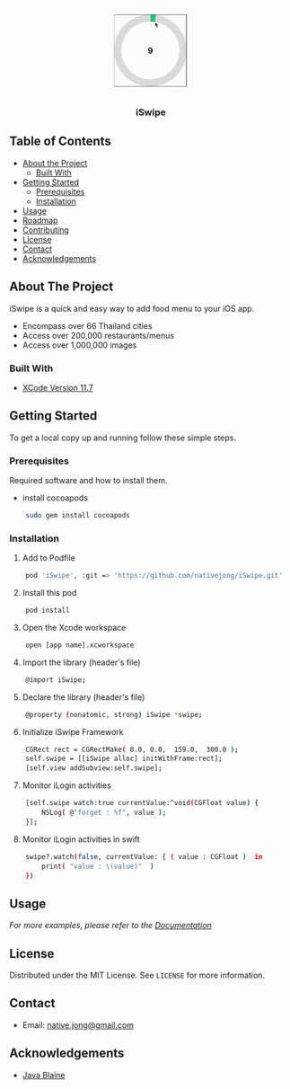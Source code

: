 <!--
*** Thanks for checking out this README Template. If you have a suggestion that would
*** make this better, please fork the repo and create a pull request or simply open
*** an issue with the tag "enhancement".
*** Thanks again! Now go create something AMAZING! :D
***
***
***
*** To avoid retyping too much info. Do a search and replace for the following:
*** github_username, repo_name, twitter_handle, email
-->

<!-- PROJECT LOGO -->
<br />
<p align="center">
  <a href="https://github.com/github_username/repo_name">
    <img src="/images/imenu.gif" width="30%" height="30%"/>
  </a>

  <h3 align="center">iSwipe</h3>

  <p align="center">
  </p>
</p>



<!-- TABLE OF CONTENTS -->
## Table of Contents

* [About the Project](#about-the-project)
  * [Built With](#built-with)
* [Getting Started](#getting-started)
  * [Prerequisites](#prerequisites)
  * [Installation](#installation)
* [Usage](#usage)
* [Roadmap](#roadmap)
* [Contributing](#contributing)
* [License](#license)
* [Contact](#contact)
* [Acknowledgements](#acknowledgements)



<!-- ABOUT THE PROJECT -->
## About The Project

iSwipe is a quick and easy way to add food menu to your iOS app.

* Encompass over 66 Thailand cities
* Access over 200,000 restaurants/menus
* Access over 1,000,000 images



### Built With

* [XCode Version 11.7](#about-the-project) 


<!-- GETTING STARTED -->
## Getting Started

To get a local copy up and running follow these simple steps.

### Prerequisites

Required software and how to install them.
* install cocoapods
```sh
    sudo gem install cocoapods 
```

### Installation

1. Add to Podfile
```sh
    pod 'iSwipe', :git => 'https://github.com/nativejong/iSwipe.git'
```
2. Install this pod
```sh
    pod install 
```

3. Open the Xcode workspace
```sh
    open [app name].xcworkspace 
```

4. Import the library (header's file)
```sh
    @import iSwipe;
```

5. Declare the library (header's file)
```sh
    @property (nonatomic, strong) iSwipe *swipe;
```

6. Initialize iSwipe Framework
```sh
    CGRect rect = CGRectMake( 0.0, 0.0,  159.0,  300.0 );
    self.swipe = [[iSwipe alloc] initWithFrame:rect];
    [self.view addSubview:self.swipe];
```

7. Monitor iLogin activities
```sh
    [self.swipe watch:true currentValue:^void(CGFloat value) {
        NSLog( @"forget : %f", value );
    }];
```

8. Monitor iLogin activities in swift
```sh
    swipe?.watch(false, currentValue: { ( value : CGFloat )  in
        print( "value : \(value)"  )
    })
```



<!-- USAGE EXAMPLES -->
## Usage

_For more examples, please refer to the [Documentation](https://example.com)_



<!-- LICENSE -->
## License

Distributed under the MIT License. See `LICENSE` for more information.



<!-- CONTACT -->
## Contact
* Email: [native.jong@gmail.com]()

<!-- ACKNOWLEDGEMENTS -->
## Acknowledgements
* [Java Blaine]()

<!-- MARKDOWN LINKS & IMAGES -->
<!-- https://www.markdownguide.org/basic-syntax/#reference-style-links -->
[linkedin-url]: https://linkedin.com/in/github_username
[product-screenshot]: images/screenshot.png